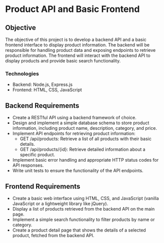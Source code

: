 # Product API and Basic Frontend

## Objective
The objective of this project is to develop a backend API and a basic frontend interface to display product information. The backend will be responsible for handling product data and exposing endpoints to retrieve product information. The frontend will interact with the backend API to display products and provide basic search functionality.

### Technologies
- Backend: Node.js, Express.js
- Frontend: HTML, CSS, JavaScript

## Backend Requirements
- Create a RESTful API using a backend framework of choice. 
- Design and implement a simple database schema to store product information, including product name, description, category, and price.
- Implement API endpoints for retrieving product information:
    - GET /api/products: Retrieve a list of all products with their basic details.
    - GET /api/products/{id}: Retrieve detailed information about a specific product.
- Implement basic error handling and appropriate HTTP status codes for API responses.
- Write unit tests to ensure the functionality of the API endpoints.

## Frontend Requirements
- Create a basic web interface using HTML, CSS, and JavaScript (vanilla JavaScript or a lightweight library like jQuery).
- Display a list of products retrieved from the backend API on the main page.
- Implement a simple search functionality to filter products by name or category.
- Create a product detail page that shows the details of a selected product, fetched from the backend API.
